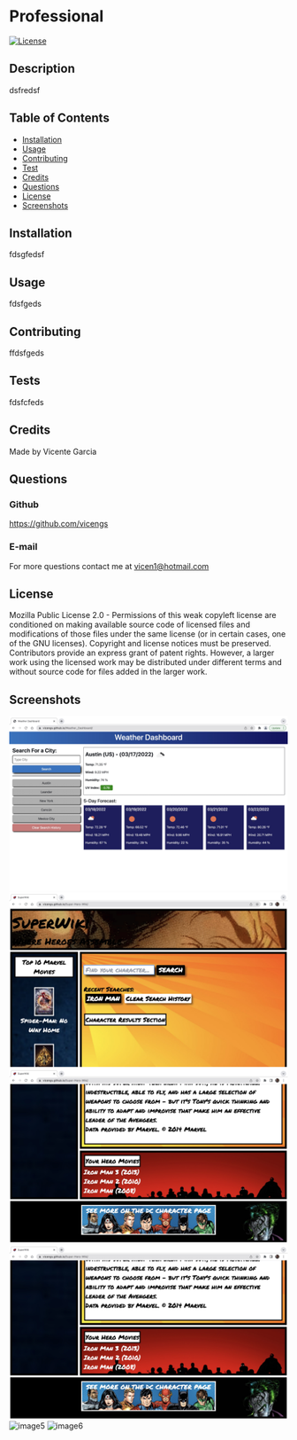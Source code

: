 # Professional

[![License](https://img.shields.io/static/v1?label=License&message=MPL-2.0&color=green)](http://choosealicense.com/licenses/mpl-2.0/)


## Description
  
dsfredsf


## Table of Contents

* [Installation](#installation)
* [Usage](#usage)
* [Contributing](#contributing)
* [Test](#test)
* [Credits](#credits)
* [Questions](#questions)
* [License](#license)
* [Screenshots](#screenshots)


## Installation

fdsgfedsf


## Usage

fdsfgeds


## Contributing

ffdsfgeds


## Tests

fdsfcfeds


## Credits

Made by Vicente Garcia


## Questions

### Github

https://github.com/vicengs

### E-mail

For more questions contact me at vicen1@hotmail.com


## License

Mozilla Public License 2.0 - Permissions of this weak copyleft license are conditioned on making available source code of licensed files and modifications of those files under the same license (or in certain cases, one of the GNU licenses). Copyright and license notices must be preserved. Contributors provide an express grant of patent rights. However, a larger work using the licensed work may be distributed under different terms and without source code for files added in the larger work.


## Screenshots
    
![image1](/assets/images/image1.jpg)
![image2](/assets/images/image2.jpg)
![image3](/assets/images/image3.jpg)
![image4](/assets/images/image4.jpg)
![image5](/assets/images/image5.jpg)
![image6](/assets/images/image6.jpg)
